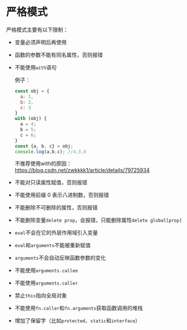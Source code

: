 # 严格模式

严格模式主要有以下限制：

- 变量必须声明后再使用

- 函数的参数不能有同名属性，否则报错

- 不能使用`with`语句

  例子：

  ```javascript
  const obj = {
    a: 1,
    b: 2,
    c: 3
  }
  with (obj) {
    a = 4;
    b = 5;
    c = 6;
  }
  const {a, b, c} = obj;
  console.log(a,b,c); //4,5,6
  ```

  不推荐使用with的原因：
  https://blog.csdn.net/zwkkkk1/article/details/79725934

- 不能对只读属性赋值，否则报错

- 不能使用前缀 0 表示八进制数，否则报错

- 不能删除不可删除的属性，否则报错

- 不能删除变量`delete prop`，会报错，只能删除属性`delete global[prop]`

- `eval`不会在它的外层作用域引入变量

- `eval`和`arguments`不能被重新赋值

- `arguments`不会自动反映函数参数的变化

- 不能使用`arguments.callee`

- 不能使用`arguments.caller`

- 禁止`this`指向全局对象

- 不能使用`fn.caller`和`fn.arguments`获取函数调用的堆栈

- 增加了保留字（比如`protected`、`static`和`interface`）